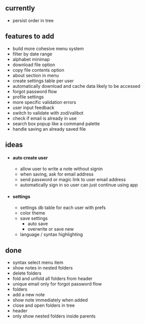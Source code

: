 ## currently

- persist order in tree

## features to add

- build more cohesive menu system
- filter by date range
- alphabet minimap
- download file option
- copy file contents option
- about section in menu
- create settings table per user
- automatically download and cache data likely to be accessed
- forgot password flow
- profile settings
- more specific validation errors
- user input feedback
- switch to validate with zod/valibot
- check if email is already in use
- search box popup like a command palette
- handle saving an already saved file

## ideas

- #### auto create user

  - allow user to write a note without signin
  - when saving, ask for email address
  - send password or magic link to user email address
  - automatically sign in so user can just continue using app

- #### settings
  - settings db table for each user with prefs
  - color theme
  - save settings
    - auto save
    - overwrite or save new
  - language / syntax highlighting

## done

- syntax select menu item
- show notes in nested folders
- delete folders
- fold and unfold all folders from header
- unique email only for forgot password flow
- folders
- add a new note
- show note immediately when added
- close and open folders in tree
- header
- only show nested folders inside parents
